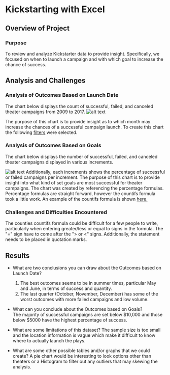 # **Kickstarting with Excel**

## **Overview of Project**

### **Purpose**
To review and analyze Kickstarter data to provide insight.
Specifically, we focused on when to launch a campaign and with which goal to increase the chance of success.
    
## **Analysis and Challenges**

### **Analysis of Outcomes Based on Launch Date**
The chart below displays the count of successful, failed, and canceled theater campaigns from 2009 to 2017. 
![alt text](https://github.com/kwporras/kickstarter-analysis/blob/d38f7a3e95d0eb7cfcb8c71e23d375cd1be9892b/Theater_Outcomes_vs_Launch.png)

The purpose of this chart is to provide insight as to which month may increase the chances of a successful campaign launch.
To create this chart the following [filters](https://github.com/kwporras/kickstarter-analysis/blob/d38f7a3e95d0eb7cfcb8c71e23d375cd1be9892b/Pivot%20Table%20design%20for%20Theater%20Outcomes%20by%20Launch%20Date.png) were selected.


### **Analysis of Outcomes Based on Goals**
The chart below displays the number of successful, failed, and canceled theater campaigns displayed in various increments.

![alt text](https://github.com/kwporras/kickstarter-analysis/blob/d38f7a3e95d0eb7cfcb8c71e23d375cd1be9892b/Outcomes_vs_goals.png)
Additionally, each increments shows the percentage of successful or failed campaigns per increment.
The purpose of this chart is to provide insight into what kind of set goals are most successful for theater campaigns.
The chart was created by referencing the percentage formulas.
Percentage formulas are straight forward, however the countifs formula took a little work.
An example of the countifs formula is shown [here.](https://github.com/kwporras/kickstarter-analysis/blob/d38f7a3e95d0eb7cfcb8c71e23d375cd1be9892b/Outcomes%20Base%20on%20Goals%20Coutifs%20formula.png)



### **Challenges and Difficulties Encountered**
The counties countifs formula could be difficult for a few people to write, particularly when entering greater/less or equal to signs in the formula. 
The "=" sign have to come after the "> or <" signs. Additionally, the statement needs to be placed in quotation marks.

## **Results**

- What are two conclusions you can draw about the Outcomes based on Launch Date?
  1. The best outcomes seems to be in summer times, particular May and June, in terms of success and quantity.
  2. The last quarter (October, November, December) has some of the worst outcomes with more failed campaigns and low volume. 

- What can you conclude about the Outcomes based on Goals?   
  The majority of successful campaigns are set below $10,000 and those below $5000 have the highest percentage of success. 
  
- What are some limitations of this dataset?
  The sample size is too small and the location information is vague which make it difficult to know where to actually launch the plays. 

- What are some other possible tables and/or graphs that we could create?
  A pie chart would be interesting to look options other than theaters or a Histogram to filter out any outliers that may skewing the analysis.
